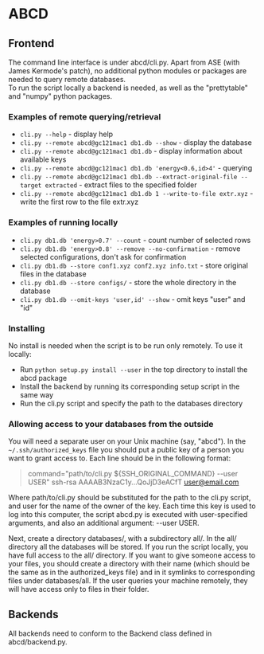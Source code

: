 # ABCD
## Frontend
The command line interface is under abcd/cli.py. Apart from ASE (with James Kermode's patch), no additional python modules or packages are needed to query remote databases.  
To run the script locally a backend is needed, as well as the "prettytable" and "numpy" python packages.

### Examples of remote querying/retrieval

- ```cli.py --help``` - display help
- ```cli.py --remote abcd@gc121mac1 db1.db --show```  - display the database
- ```cli.py --remote abcd@gc121mac1 db1.db``` - display information about available keys
- ```cli.py --remote abcd@gc121mac1 db1.db 'energy<0.6,id>4'``` - querying
- ```cli.py --remote abcd@gc121mac1 db1.db --extract-original-file --target extracted``` - extract files to the specified folder
- ```cli.py --remote abcd@gc121mac1 db1.db 1 --write-to-file extr.xyz``` - write the first row to the file extr.xyz

### Examples of running locally

- ```cli.py db1.db 'energy>0.7' --count``` - count number of selected rows
- ```cli.py db1.db 'energy>0.8' --remove --no-confirmation``` - remove selected configurations, don\'t ask for confirmation
- ```cli.py db1.db --store conf1.xyz conf2.xyz info.txt``` - store original files in the database
- ```cli.py db1.db --store configs/``` - store the whole directory in the database
- ```cli.py db1.db --omit-keys 'user,id' --show``` - omit keys "user" and "id"

### Installing

No install is needed when the script is to be run only remotely. To use it locally:

- Run ```python setup.py install --user``` in the top directory to install the abcd package
- Install the backend by running its corresponding setup script in the same way
- Run the cli.py script and specify the path to the databases directory

### Allowing access to your databases from the outside
You will need a separate user on your Unix machine (say, "abcd"). In the ```~/.ssh/authorized_keys``` file you should put a public key of a person you want to grant access to. Each line should be in the following format:
>command="path/to/cli.py ${SSH\_ORIGINAL\_COMMAND} --user USER" ssh-rsa AAAAB3NzaC1y...QoJjD3eACfT user@email.com  

Where path/to/cli.py should be substituted for the path to the cli.py script, and user for the name of the owner of the key. Each time this key is used to log into this computer, the script abcd.py is executed with user-specified arguments, and also an additional argument: --user USER.

Next, create a directory databases/, with a subdirectory all/. In the all/ directory all the databases will be stored. If you run the script locally, you have full access to the all/ directory. If you want to give someone access to your files, you should create a directory with their name (which should be the same as in the authorized_keys file) and in it symlinks to corresponding files under databases/all. If the user queries your machine remotely, they will have access only to files in their folder.

## Backends

All backends need to conform to the Backend class defined in abcd/backend.py. 
